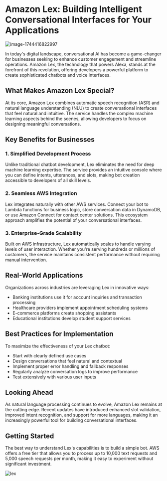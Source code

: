 # Amazon Lex: Building Intelligent Conversational Interfaces for Your Applications

![image-1744416822997](https://github.com/user-attachments/assets/86a2cbff-89e4-43d4-b534-0e9c3e9c58ff)

In today's digital landscape, conversational AI has become a game-changer for businesses seeking to enhance customer engagement and streamline operations. Amazon Lex, the technology that powers Alexa, stands at the forefront of this revolution, offering developers a powerful platform to create sophisticated chatbots and voice interfaces.

## What Makes Amazon Lex Special?

At its core, Amazon Lex combines automatic speech recognition (ASR) and natural language understanding (NLU) to create conversational interfaces that feel natural and intuitive. The service handles the complex machine learning aspects behind the scenes, allowing developers to focus on designing meaningful conversations.

## Key Benefits for Businesses

### 1. Simplified Development Process
Unlike traditional chatbot development, Lex eliminates the need for deep machine learning expertise. The service provides an intuitive console where you can define intents, utterances, and slots, making bot creation accessible to developers of all skill levels.

### 2. Seamless AWS Integration
Lex integrates naturally with other AWS services. Connect your bot to Lambda functions for business logic, store conversation data in DynamoDB, or use Amazon Connect for contact center solutions. This ecosystem approach amplifies the potential of your conversational interfaces.

### 3. Enterprise-Grade Scalability
Built on AWS infrastructure, Lex automatically scales to handle varying levels of user interaction. Whether you're serving hundreds or millions of customers, the service maintains consistent performance without requiring manual intervention.

## Real-World Applications

Organizations across industries are leveraging Lex in innovative ways:
- Banking institutions use it for account inquiries and transaction processing
- Healthcare providers implement appointment scheduling systems
- E-commerce platforms create shopping assistants
- Educational institutions develop student support services

## Best Practices for Implementation

To maximize the effectiveness of your Lex chatbot:
- Start with clearly defined use cases
- Design conversations that feel natural and contextual
- Implement proper error handling and fallback responses
- Regularly analyze conversation logs to improve performance
- Test extensively with various user inputs

## Looking Ahead

As natural language processing continues to evolve, Amazon Lex remains at the cutting edge. Recent updates have introduced enhanced slot validation, improved intent recognition, and support for more languages, making it an increasingly powerful tool for building conversational interfaces.

## Getting Started

The best way to understand Lex's capabilities is to build a simple bot. AWS offers a free tier that allows you to process up to 10,000 text requests and 5,000 speech requests per month, making it easy to experiment without significant investment.

![lex](https://github.com/user-attachments/assets/74a77bbc-3252-4014-a648-e952c8c9d2b5)
